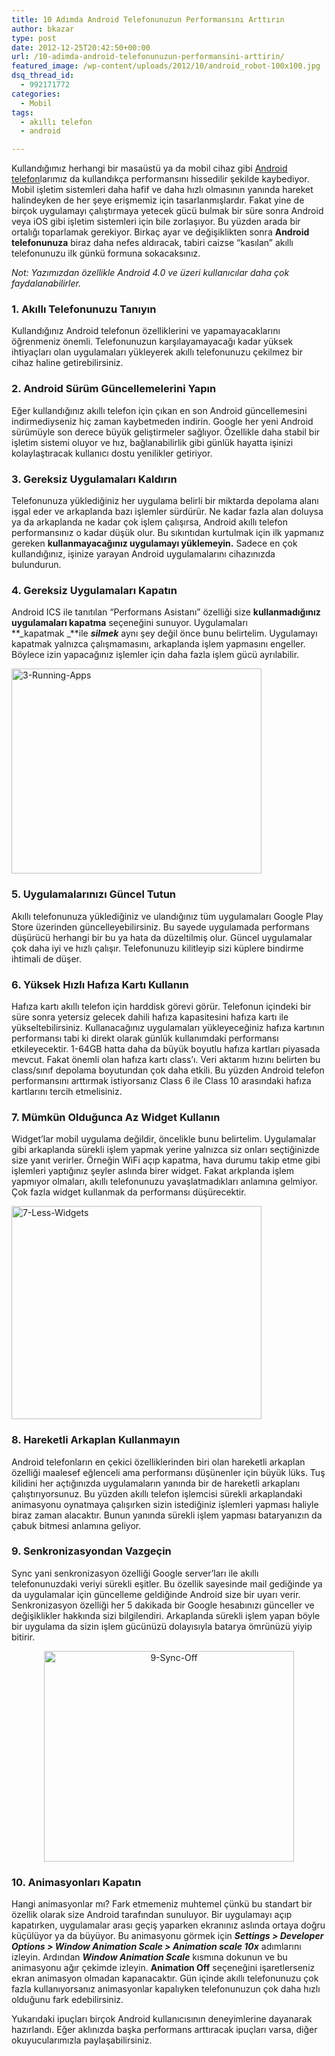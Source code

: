 ```yaml
---
title: 10 Adımda Android Telefonunuzun Performansını Arttırın
author: bkazar
type: post
date: 2012-12-25T20:42:50+00:00
url: /10-adimda-android-telefonunuzun-performansini-arttirin/
featured_image: /wp-content/uploads/2012/10/android_robot-100x100.jpg
dsq_thread_id:
  - 992171772
categories:
  - Mobil
tags:
  - akıllı telefon
  - android

---
```

Kullandığımız herhangi bir masaüstü ya da mobil cihaz gibi [Android telefon][1]larımız da kullandıkça performansını hissedilir şekilde kaybediyor. Mobil işletim sistemleri daha hafif ve daha hızlı olmasının yanında hareket halindeyken de her şeye erişmemiz için tasarlanmışlardır. Fakat yine de birçok uygulamayı çalıştırmaya yetecek gücü bulmak bir süre sonra Android veya iOS gibi işletim sistemleri için bile zorlaşıyor. Bu yüzden arada bir ortalığı toparlamak gerekiyor. Birkaç ayar ve değişiklikten sonra **Android telefonunuza** biraz daha nefes aldıracak, tabiri caizse “kasılan” akıllı telefonunuzu ilk günkü formuna sokacaksınız.

_Not: Yazımızdan özellikle Android 4.0 ve üzeri kullanıcılar daha çok faydalanabilirler._

### 1. Akıllı Telefonunuzu Tanıyın

Kullandığınız Android telefonun özelliklerini ve yapamayacaklarını öğrenmeniz önemli. Telefonunuzun karşılayamayacağı kadar yüksek ihtiyaçları olan uygulamaları yükleyerek akıllı telefonunuzu çekilmez bir cihaz haline getirebilirsiniz.

### 2. Android Sürüm Güncellemelerini Yapın

Eğer kullandığınız akıllı telefon için çıkan en son Android güncellemesini indirmediyseniz hiç zaman kaybetmeden indirin. Google her yeni Android sürümüyle son derece büyük geliştirmeler sağlıyor. Özellikle daha stabil bir işletim sistemi oluyor ve hız, bağlanabilirlik gibi günlük hayatta işinizi kolaylaştıracak kullanıcı dostu yenilikler getiriyor.

### 3. Gereksiz Uygulamaları Kaldırın

Telefonunuza yüklediğiniz her uygulama belirli bir miktarda depolama alanı işgal eder ve arkaplanda bazı işlemler sürdürür. Ne kadar fazla alan doluysa ya da arkaplanda ne kadar çok işlem çalışırsa, Android akıllı telefon performansınız o kadar düşük olur. Bu sıkıntıdan kurtulmak için ilk yapmanız gereken **kullanmayacağınız uygulamayı yüklemeyin.** Sadece en çok kullandığınız, işinize yarayan Android uygulamalarını cihazınızda bulundurun.

### 4. Gereksiz Uygulamaları Kapatın

Android ICS ile tanıtılan “Performans Asistanı” özelliği size **kullanmadığınız uygulamaları kapatma** seçeneğini sunuyor. Uygulamaları **_kapatmak _**ile **_silmek_** aynı şey değil önce bunu belirtelim. Uygulamayı kapatmak yalnızca çalışmamasını, arkaplanda işlem yapmasını engeller. Böylece izin yapacağınız işlemler için daha fazla işlem gücü ayrılabilir.

<img class="aligncenter size-large wp-image-10155" alt="3-Running-Apps" src="https://www.murekkep.org/wp-content/uploads/2012/12/3-Running-Apps-400x328.jpg" width="400" height="328" srcset="https://www.murekkep.org/wp-content/uploads/2012/12/3-Running-Apps-400x328.jpg 400w, https://www.murekkep.org/wp-content/uploads/2012/12/3-Running-Apps-50x41.jpg 50w, https://www.murekkep.org/wp-content/uploads/2012/12/3-Running-Apps-121x100.jpg 121w, https://www.murekkep.org/wp-content/uploads/2012/12/3-Running-Apps-243x200.jpg 243w, https://www.murekkep.org/wp-content/uploads/2012/12/3-Running-Apps-371x305.jpg 371w, https://www.murekkep.org/wp-content/uploads/2012/12/3-Running-Apps.jpg 500w" sizes="(max-width: 400px) 100vw, 400px" /> 

### 5. Uygulamalarınızı Güncel Tutun

Akıllı telefonunuza yüklediğiniz ve ulandığınız tüm uygulamaları Google Play Store üzerinden güncelleyebilirsiniz. Bu sayede uygulamada performans düşürücü herhangi bir bu ya hata da düzeltilmiş olur. Güncel uygulamalar çok daha iyi ve hızlı çalışır. Telefonunuzu kilitleyip sizi küplere bindirme ihtimali de düşer.

### 6. Yüksek Hızlı Hafıza Kartı Kullanın

Hafıza kartı akıllı telefon için harddisk görevi görür. Telefonun içindeki bir süre sonra yetersiz gelecek dahili hafıza kapasitesini hafıza kartı ile yükseltebilirsiniz. Kullanacağınız uygulamaları yükleyeceğiniz hafıza kartının performansı tabi ki direkt olarak günlük kullanımdaki performansı etkileyecektir. 1-64GB hatta daha da büyük boyutlu hafıza kartları piyasada mevcut. Fakat önemli olan hafıza kartı class’ı. Veri aktarım hızını belirten bu class/sınıf depolama boyutundan çok daha etkili. Bu yüzden Android telefon performansını arttırmak istiyorsanız Class 6 ile Class 10 arasındaki hafıza kartlarını tercih etmelisiniz.

### 7. Mümkün Olduğunca Az Widget Kullanın

Widget’lar mobil uygulama değildir, öncelikle bunu belirtelim. Uygulamalar gibi arkaplanda sürekli işlem yapmak yerine yalnızca siz onları seçtiğinizde size yanıt verirler. Örneğin WiFi açıp kapatma, hava durumu takip etme gibi işlemleri yaptığınız şeyler aslında birer widget. Fakat arkplanda işlem yapmıyor olmaları, akıllı telefonunuzu yavaşlatmadıkları anlamına gelmiyor. Çok fazla widget kullanmak da performansı düşürecektir.

<img class="aligncenter size-large wp-image-10154" alt="7-Less-Widgets" src="https://www.murekkep.org/wp-content/uploads/2012/12/7-Less-Widgets-400x341.jpg" width="400" height="341" srcset="https://www.murekkep.org/wp-content/uploads/2012/12/7-Less-Widgets-400x341.jpg 400w, https://www.murekkep.org/wp-content/uploads/2012/12/7-Less-Widgets-50x42.jpg 50w, https://www.murekkep.org/wp-content/uploads/2012/12/7-Less-Widgets-117x100.jpg 117w, https://www.murekkep.org/wp-content/uploads/2012/12/7-Less-Widgets-234x200.jpg 234w, https://www.murekkep.org/wp-content/uploads/2012/12/7-Less-Widgets-357x305.jpg 357w, https://www.murekkep.org/wp-content/uploads/2012/12/7-Less-Widgets.jpg 500w" sizes="(max-width: 400px) 100vw, 400px" /> 

### 8. Hareketli Arkaplan Kullanmayın

Android telefonların en çekici özelliklerinden biri olan hareketli arkaplan özelliği maalesef eğlenceli ama performansı düşünenler için büyük lüks. Tuş kilidini her açtığınızda uygulamaların yanında bir de hareketli arkaplanı çalıştırıyorsunuz. Bu yüzden akıllı telefon işlemcisi sürekli arkaplandaki animasyonu oynatmaya çalışırken sizin istediğiniz işlemleri yapması haliyle biraz zaman alacaktır. Bunun yanında sürekli işlem yapması bataryanızın da çabuk bitmesi anlamına geliyor.

### 9. Senkronizasyondan Vazgeçin

Sync yani senkronizasyon özelliği Google server’ları ile akıllı telefonunuzdaki veriyi sürekli eşitler. Bu özellik sayesinde mail gediğinde ya da uygulamalar için güncelleme geldiğinde Android size bir uyarı verir. Senkronizasyon özelliği her 5 dakikada bir Google hesabınızı günceller ve değişiklikler hakkında sizi bilgilendiri. Arkaplanda sürekli işlem yapan böyle bir uygulama da sizin işlem gücünüzü dolayısıyla batarya ömrünüzü yiyip bitirir.

<p style="text-align: center;">
  <img class="aligncenter  wp-image-10153" alt="9-Sync-Off" src="https://www.murekkep.org/wp-content/uploads/2012/12/9-Sync-Off.jpg" width="400" height="337" srcset="https://www.murekkep.org/wp-content/uploads/2012/12/9-Sync-Off.jpg 500w, https://www.murekkep.org/wp-content/uploads/2012/12/9-Sync-Off-400x336.jpg 400w, https://www.murekkep.org/wp-content/uploads/2012/12/9-Sync-Off-50x42.jpg 50w, https://www.murekkep.org/wp-content/uploads/2012/12/9-Sync-Off-118x100.jpg 118w, https://www.murekkep.org/wp-content/uploads/2012/12/9-Sync-Off-237x200.jpg 237w, https://www.murekkep.org/wp-content/uploads/2012/12/9-Sync-Off-362x305.jpg 362w" sizes="(max-width: 400px) 100vw, 400px" />
</p>

### 10. Animasyonları Kapatın

Hangi animasyonlar mı? Fark etmemeniz muhtemel çünkü bu standart bir özellik olarak size Android tarafından sunuluyor. Bir uygulamayı açıp kapatırken, uygulamalar arası geçiş yaparken ekranınız aslında ortaya doğru küçülüyor ya da büyüyor. Bu animasyonu görmek için **_Settings > Developer Options > Window Animation Scale > Animation scale 10x_** adımlarını izleyin. Ardından **_Window Animation Scale_** kısmına dokunun ve bu animasyonu ağır çekimde izleyin. **Animation Off** seçeneğini işaretlerseniz ekran animasyon olmadan kapanacaktır. Gün içinde akıllı telefonunuzu çok fazla kullanıyorsanız animasyonlar kapalıyken telefonunuzun çok daha hızlı olduğunu fark edebilirsiniz.

Yukarıdaki ipuçları birçok Android kullanıcısının deneyimlerine dayanarak hazırlandı. Eğer aklınızda başka performans arttıracak ipuçları varsa, diğer okuyucularımızla paylaşabilirsiniz.

 [1]: https://www.murekkep.org/2012-yili-android-telefon-onerileri-9636 "android telefon"